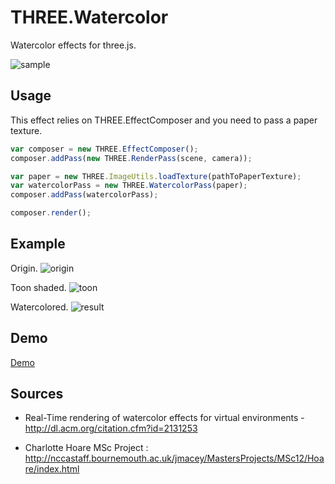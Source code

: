 THREE.Watercolor
=====================

Watercolor effects for three.js.

![sample](https://raw.githubusercontent.com/mattatz/THREE.Watercolor/master/Captures/watercolored.png)

## Usage

This effect relies on THREE.EffectComposer and you need to pass a paper texture.

```javascript
var composer = new THREE.EffectComposer();
composer.addPass(new THREE.RenderPass(scene, camera));

var paper = new THREE.ImageUtils.loadTexture(pathToPaperTexture);
var watercolorPass = new THREE.WatercolorPass(paper);
composer.addPass(watercolorPass);

composer.render();
```

## Example

Origin.
![origin](https://raw.githubusercontent.com/mattatz/THREE.Watercolor/master/Captures/origin.png)

Toon shaded.
![toon](https://raw.githubusercontent.com/mattatz/THREE.Watercolor/master/Captures/toonshaded.png)

Watercolored.
![result](https://raw.githubusercontent.com/mattatz/THREE.Watercolor/master/Captures/watercolored.png)

## Demo

[Demo](https://mattatz.github.io/THREE.Watercolor)

## Sources

- Real-Time rendering of watercolor effects for virtual environments - http://dl.acm.org/citation.cfm?id=2131253

- Charlotte Hoare MSc Project : http://nccastaff.bournemouth.ac.uk/jmacey/MastersProjects/MSc12/Hoare/index.html 

